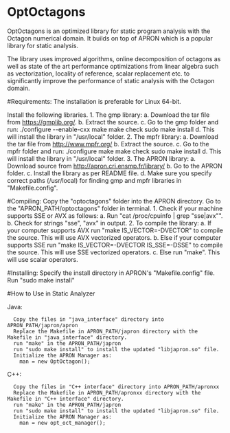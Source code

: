 # OptOctagons
OptOctagons is an optimized library for static program analysis with the Octagon numerical domain. It builds on top of APRON which is a popular library for static analysis. 

The library uses improved algorithms, online decomposition of octagons as well as state of the art performance optimizations from linear algebra such as vectorization, locality of reference, scalar replacement etc. to significantly improve the performance of static analysis with the Octagon domain.

#Requirements:
  The installation is preferable for Linux 64-bit.

  Install the following libraries.
    1. The gmp library:
	a. Download the tar file from https://gmplib.org/.
	b. Extract the source.
	c. Go to the gmp folder and run:
		./configure --enable-cxx
		make 
		make check
		sudo make install
	d. This will install the library in "/usr/local" folder.
    2. The mpfr library:
	a. Download the tar file from http://www.mpfr.org/
	b. Extract the source.
	c. Go to the mpfr folder and run:
		./configure
		make
		make check
		sudo make install
	d. This will install the library in "/usr/local" folder.
    3. The APRON library:
	a. Download source from http://apron.cri.ensmp.fr/library/
        b. Go to the APRON folder.
	c. Install the library as per README file. 
	d. Make sure you specify correct paths (/usr/local) for finding gmp and mpfr libraries in "Makefile.config".
  
#Compiling:
    Copy the "optoctagons" folder into the APRON directory.
    Go to the "APRON_PATH/optoctagons" folder in terminal.
		1. Check if your machine supports SSE or AVX as follows:
			a. Run "cat /proc/cpuinfo | grep "sse\|avx"".
			b. Check for strings "sse", "avx" in output.
		2. To compile the library: 
			a. If your computer supports AVX 
			   run "make IS_VECTOR=-DVECTOR" to compile the source. 
			   This will use AVX vectorized operators.
			b. Else if your computer supports SSE 
			   run "make IS_VECTOR=-DVECTOR IS_SSE=-DSSE" to compile the source. 
			   This will use SSE vectorized operators.
			c. Else run "make". This will use scalar operators.
      
#Installing:
    Specify the install directory in APRON's "Makefile.config" file.
    Run "sudo make install"
    
#How to Use in Static Analyzer

  Java:
	
      Copy the files in "java_interface" directory into APRON_PATH/japron/apron
      Replace the Makefile in APRON_PATH/japron directory with the Makefile in "java_interface" directory.
      run "make" in the APRON_PATH/japron
      run "sudo make install" to install the updated "libjapron.so" file.
      Initialize the APRON Manager as:
        man = new OptOctagon();
      
  C++:
      
      Copy the files in "C++ interface" directory into APRON_PATH/apronxx
      Replace the Makefile in APRON_PATH/apronxx directory with the Makefile in "C++ interface" directory.
      run "make" in the APRON_PATH/japron
      run "sudo make install" to install the updated "libjapron.so" file.
      Initialize the APRON Manager as:
        man = new opt_oct_manager();
